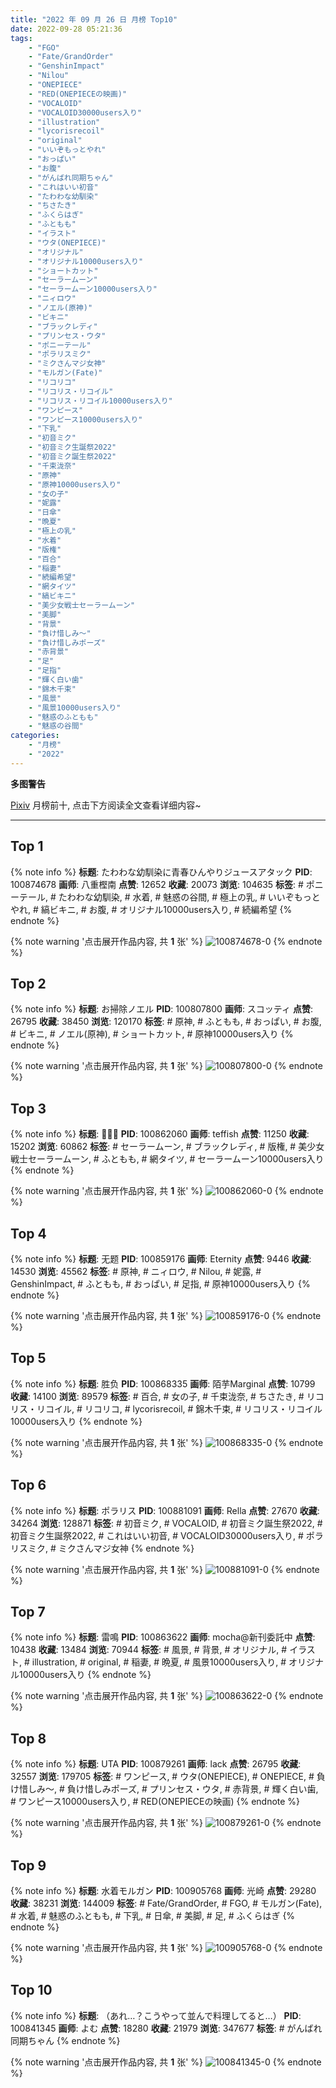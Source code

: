 ```yaml
---
title: "2022 年 09 月 26 日 月榜 Top10"
date: 2022-09-28 05:21:36
tags:
    - "FGO"
    - "Fate/GrandOrder"
    - "GenshinImpact"
    - "Nilou"
    - "ONEPIECE"
    - "RED(ONEPIECEの映画)"
    - "VOCALOID"
    - "VOCALOID30000users入り"
    - "illustration"
    - "lycorisrecoil"
    - "original"
    - "いいぞもっとやれ"
    - "おっぱい"
    - "お腹"
    - "がんばれ同期ちゃん"
    - "これはいい初音"
    - "たわわな幼馴染"
    - "ちさたき"
    - "ふくらはぎ"
    - "ふともも"
    - "イラスト"
    - "ウタ(ONEPIECE)"
    - "オリジナル"
    - "オリジナル10000users入り"
    - "ショートカット"
    - "セーラームーン"
    - "セーラームーン10000users入り"
    - "ニィロウ"
    - "ノエル(原神)"
    - "ビキニ"
    - "ブラックレディ"
    - "プリンセス・ウタ"
    - "ポニーテール"
    - "ポラリスミク"
    - "ミクさんマジ女神"
    - "モルガン(Fate)"
    - "リコリコ"
    - "リコリス・リコイル"
    - "リコリス・リコイル10000users入り"
    - "ワンピース"
    - "ワンピース10000users入り"
    - "下乳"
    - "初音ミク"
    - "初音ミク生誕祭2022"
    - "初音ミク誕生祭2022"
    - "千束泷奈"
    - "原神"
    - "原神10000users入り"
    - "女の子"
    - "妮露"
    - "日傘"
    - "晩夏"
    - "極上の乳"
    - "水着"
    - "版権"
    - "百合"
    - "稲妻"
    - "続編希望"
    - "網タイツ"
    - "縞ビキニ"
    - "美少女戦士セーラームーン"
    - "美脚"
    - "背景"
    - "負け惜しみ〜"
    - "負け惜しみポーズ"
    - "赤背景"
    - "足"
    - "足指"
    - "輝く白い歯"
    - "錦木千束"
    - "風景"
    - "風景10000users入り"
    - "魅惑のふともも"
    - "魅惑の谷間"
categories:
    - "月榜"
    - "2022"
---
```


<i class="fa fa-triangle-exclamation"></i>**多图警告**<i class="fa fa-triangle-exclamation"></i>

[Pixiv](https://www.pixiv.net/) 月榜前十, 点击下方阅读全文查看详细内容~

<!-- more -->

---

## Top 1

{% note info %}
**标题**: たわわな幼馴染に青春ひんやりジュースアタック
**PID**: 100874678 **画师**: 八重樫南
**点赞**: 12652 **收藏**: 20073 **浏览**: 104635
**标签**: # ポニーテール, # たわわな幼馴染, # 水着, # 魅惑の谷間, # 極上の乳, # いいぞもっとやれ, # 縞ビキニ, # お腹, # オリジナル10000users入り, # 続編希望
{% endnote %}

{% note warning '点击展开作品内容, 共 **1** 张' %}
![100874678-0](https://i.pixiv.re/img-original/img/2022/08/30/21/22/33/100874678_p0.jpg)
{% endnote %}

## Top 2

{% note info %}
**标题**: お掃除ノエル
**PID**: 100807800 **画师**: スコッティ
**点赞**: 26795 **收藏**: 38450 **浏览**: 120170
**标签**: # 原神, # ふともも, # おっぱい, # お腹, # ビキニ, # ノエル(原神), # ショートカット, # 原神10000users入り
{% endnote %}

{% note warning '点击展开作品内容, 共 **1** 张' %}
![100807800-0](https://i.pixiv.re/img-original/img/2022/08/28/00/00/17/100807800_p0.jpg)
{% endnote %}

## Top 3

{% note info %}
**标题**: 🌙🐇🌙
**PID**: 100862060 **画师**: teffish
**点赞**: 11250 **收藏**: 15202 **浏览**: 60862
**标签**: # セーラームーン, # ブラックレディ, # 版権, # 美少女戦士セーラームーン, # ふともも, # 網タイツ, # セーラームーン10000users入り
{% endnote %}

{% note warning '点击展开作品内容, 共 **1** 张' %}
![100862060-0](https://i.pixiv.re/img-original/img/2022/08/30/06/16/49/100862060_p0.jpg)
{% endnote %}

## Top 4

{% note info %}
**标题**: 无题
**PID**: 100859176 **画师**: Eternity
**点赞**: 9446 **收藏**: 14530 **浏览**: 45562
**标签**: # 原神, # ニィロウ, # Nilou, # 妮露, # GenshinImpact, # ふともも, # おっぱい, # 足指, # 原神10000users入り
{% endnote %}

{% note warning '点击展开作品内容, 共 **1** 张' %}
![100859176-0](https://i.pixiv.re/img-original/img/2022/08/30/01/22/33/100859176_p0.jpg)
{% endnote %}

## Top 5

{% note info %}
**标题**: 胜负
**PID**: 100868335 **画师**: 陌芋Marginal
**点赞**: 10799 **收藏**: 14100 **浏览**: 89579
**标签**: # 百合, # 女の子, # 千束泷奈, # ちさたき, # リコリス・リコイル, # リコリコ, # lycorisrecoil, # 錦木千束, # リコリス・リコイル10000users入り
{% endnote %}

{% note warning '点击展开作品内容, 共 **1** 张' %}
![100868335-0](https://i.pixiv.re/img-original/img/2022/08/30/16/04/13/100868335_p0.jpg)
{% endnote %}

## Top 6

{% note info %}
**标题**: ポラリス
**PID**: 100881091 **画师**: Rella
**点赞**: 27670 **收藏**: 34264 **浏览**: 128871
**标签**: # 初音ミク, # VOCALOID, # 初音ミク誕生祭2022, # 初音ミク生誕祭2022, # これはいい初音, # VOCALOID30000users入り, # ポラリスミク, # ミクさんマジ女神
{% endnote %}

{% note warning '点击展开作品内容, 共 **1** 张' %}
![100881091-0](https://i.pixiv.re/img-original/img/2022/08/31/00/39/15/100881091_p0.jpg)
{% endnote %}

## Top 7

{% note info %}
**标题**: 雷鳴
**PID**: 100863622 **画师**: mocha@新刊委託中
**点赞**: 10438 **收藏**: 13484 **浏览**: 70944
**标签**: # 風景, # 背景, # オリジナル, # イラスト, # illustration, # original, # 稲妻, # 晩夏, # 風景10000users入り, # オリジナル10000users入り
{% endnote %}

{% note warning '点击展开作品内容, 共 **1** 张' %}
![100863622-0](https://i.pixiv.re/img-original/img/2022/08/30/09/08/19/100863622_p0.png)
{% endnote %}

## Top 8

{% note info %}
**标题**: UTA
**PID**: 100879261 **画师**: lack
**点赞**: 26795 **收藏**: 32557 **浏览**: 179705
**标签**: # ワンピース, # ウタ(ONEPIECE), # ONEPIECE, # 負け惜しみ〜, # 負け惜しみポーズ, # プリンセス・ウタ, # 赤背景, # 輝く白い歯, # ワンピース10000users入り, # RED(ONEPIECEの映画)
{% endnote %}

{% note warning '点击展开作品内容, 共 **1** 张' %}
![100879261-0](https://i.pixiv.re/img-original/img/2022/08/31/00/00/22/100879261_p0.png)
{% endnote %}

## Top 9

{% note info %}
**标题**: 水着モルガン
**PID**: 100905768 **画师**: 光崎
**点赞**: 29280 **收藏**: 38231 **浏览**: 144009
**标签**: # Fate/GrandOrder, # FGO, # モルガン(Fate), # 水着, # 魅惑のふともも, # 下乳, # 日傘, # 美脚, # 足, # ふくらはぎ
{% endnote %}

{% note warning '点击展开作品内容, 共 **1** 张' %}
![100905768-0](https://i.pixiv.re/img-original/img/2022/09/01/00/00/07/100905768_p0.png)
{% endnote %}

## Top 10

{% note info %}
**标题**: （あれ…？こうやって並んで料理してると…）
**PID**: 100841345 **画师**: よむ
**点赞**: 18280 **收藏**: 21979 **浏览**: 347677
**标签**: # がんばれ同期ちゃん
{% endnote %}

{% note warning '点击展开作品内容, 共 **1** 张' %}
![100841345-0](https://i.pixiv.re/img-original/img/2022/08/29/08/05/34/100841345_p0.png)
{% endnote %}
